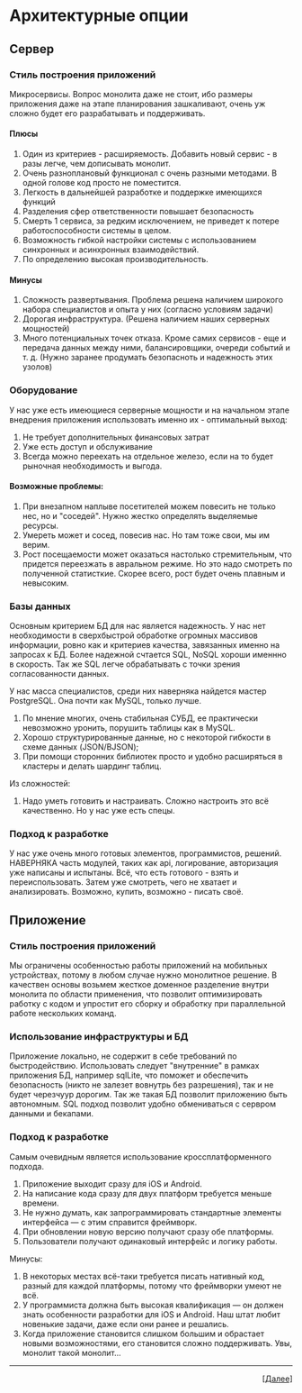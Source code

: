 # Архитектурные опции
## Сервер
### Стиль построения приложений
Микросервисы.
Вопрос монолита даже не стоит, ибо размеры приложения даже на этапе планирования зашкаливают, очень уж сложно будет его разрабатывать и поддерживать. 
#### Плюсы
1. Один из критериев - расширяемость. Добавить новый сервис - в разы легче, чем дописывать монолит.
2. Очень разноплановый функционал с очень разными методами. В одной голове код просто не поместится. 
3. Легкость в дальнейшей разработке и поддержке имеющихся функций
4. Разделения сфер ответственности повышает безопасность
5. Смерть 1 сервиса, за редким исключением, не приведет к потере работоспособности системы в целом.
6. Возможность гибкой настройки системы с использованием синхронных и асинхронных взаимодействий.
7. По определению высокая производительность.

#### Минусы
1. Сложность развертывания. Проблема решена наличием широкого набора специалистов и опыта у них (согласно условиям задачи)
2. Дорогая инфраструктура. (Решена наличием наших серверных мощностей)
3. Много потенциальных точек отказа. Кроме самих сервисов - еще и передача данных между ними, балансировщики, очереди событий и т. д. (Нужно заранее продумать безопасноть и надежность этих узолов)

### Оборудование
У нас уже есть имеющиеся серверные мощности и на начальном этапе внедрения приложения использовать именно их - оптимальный выход:
1. Не требует дополнительных финансовых затрат
2. Уже есть доступ и обслуживание
3. Всегда можно переехать на отдельное железо, если на то будет рыночная необходимость и выгода.

#### Возможные проблемы:
1. При внезапном наплыве посетителей можем повесить не только нес, но и "соседей". Нужно жестко определять выделяемые ресурсы.
2. Умереть может и сосед, повесив нас. Но там тоже свои, мы им верим.
3. Рост посещаемости может оказаться настолько стремительным, что придется переезжать в авральном режиме. Но это надо смотреть по полученной статисткие. Скорее всего, рост будет очень плавным и невысоким. 

### Базы данных
Основным критерием БД для нас является надежность. У нас нет необходимости в сверхбыстрой обработке огромных массивов информации, ровно как и критериев качества, завязанных именно на запросах к БД. 
Более надежной счтается SQL, NoSQL хороши именнно в скорость. Так же SQL легче обрабатывать с точки зрения согласованности данных.

У нас масса специалистов, среди них наверняка найдется мастер PostgreSQL. Она почти как MySQL, только лучше.
1. По мнение многих, очень стабильная СУБД, ее практически невозможно уронить, порушить таблицы как в MySQL.
2. Хорошо структурированные данные, но с некоторой гибкости в схеме данных (JSON/BJSON);
3. При помощи сторонних библиотек просто и удобно расширяться в кластеры и делать шардинг таблиц.

Из сложностей:
1. Надо уметь готовить и настраивать. Сложно настроить это всё качественно. Но у нас уже есть спецы.

### Подход к разработке
У нас уже очень много готовых элементов, программистов, решений. НАВЕРНЯКА часть модулей, таких как api, логирование, авторизация уже написаны и испытаны. 
Всё, что есть готового - взять и переиспользовать. Затем уже смотреть, чего не хватает и анализировать. Возможно, купить, возможно - писать своё.

## Приложение
### Стиль построения приложений
Мы ограничены особенностью работы приложений на мобильных устройствах, потому в любом случае нужно монолитное решение.
В качествен основы возьмем жесткое доменное разделение внутри монолита по области применения, что позволит оптимизировать работку с кодом и упростит его сборку и обработку при параллельной работе нескольких команд.

### Использование инфраструктуры и БД
Приложение локально, не содержит в себе требований по быстродействию.
Использовать следует "внутренние" в рамках приложения БД, например sqlLite, что поможет и обеспечить безопасность (никто не залезет вовнутрь без разрешения), так и не будет черезчуур дорогим. 
Так же такая БД позволит приложению быть автономным. 
SQL подход позволит удобно обмениваться с сервром данными и бекапами.

### Подход к разработке
Самым очевидным является использование кроссплатформенного подхода. 
1. Приложение выходит сразу для iOS и Android.
2. На написание кода сразу для двух платформ требуется меньше времени.
3. Не нужно думать, как запрограммировать стандартные элементы интерфейса — с этим справится фреймворк.
4. При обновлении новую версию получают сразу обе платформы.
5. Пользователи получают одинаковый интерфейс и логику работы.

Минусы:
1. В некоторых местах всё-таки требуется писать нативный код, разный для каждой платформы, потому что фреймворки умеют не всё.
2. У программиста должна быть высокая квалификация — он должен знать особенности разработки для iOS и Android. Наш штат любит новенькие задачи, даже если они ранее и решались.
3. Когда приложение становится слишком большим и обрастает новыми возможностями, его становится сложно поддерживать. Увы, монолит такой монолит...

---
<p align="right"><a href="11_ADR.md">[Далее]</p>
